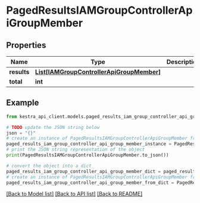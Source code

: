 # PagedResultsIAMGroupControllerApiGroupMember


## Properties

Name | Type | Description | Notes
------------ | ------------- | ------------- | -------------
**results** | [**List[IAMGroupControllerApiGroupMember]**](IAMGroupControllerApiGroupMember.md) |  | 
**total** | **int** |  | 

## Example

```python
from kestra_api_client.models.paged_results_iam_group_controller_api_group_member import PagedResultsIAMGroupControllerApiGroupMember

# TODO update the JSON string below
json = "{}"
# create an instance of PagedResultsIAMGroupControllerApiGroupMember from a JSON string
paged_results_iam_group_controller_api_group_member_instance = PagedResultsIAMGroupControllerApiGroupMember.from_json(json)
# print the JSON string representation of the object
print(PagedResultsIAMGroupControllerApiGroupMember.to_json())

# convert the object into a dict
paged_results_iam_group_controller_api_group_member_dict = paged_results_iam_group_controller_api_group_member_instance.to_dict()
# create an instance of PagedResultsIAMGroupControllerApiGroupMember from a dict
paged_results_iam_group_controller_api_group_member_from_dict = PagedResultsIAMGroupControllerApiGroupMember.from_dict(paged_results_iam_group_controller_api_group_member_dict)
```
[[Back to Model list]](../README.md#documentation-for-models) [[Back to API list]](../README.md#documentation-for-api-endpoints) [[Back to README]](../README.md)



